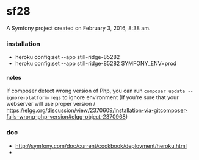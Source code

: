 sf28
====

A Symfony project created on February 3, 2016, 8:38 am.


### installation

- heroku config:set --app still-ridge-85282
- heroku config:set --app still-ridge-85282 SYMFONY_ENV=prod

#### notes

If composer detect wrong version of Php, you can run ```composer update --ignore-platform-reqs``` to ignore environment
(If you're sure that your webserver will use proper version / https://elgg.org/discussion/view/2370609/installation-via-gitcomposer-fails-wrong-php-version#elgg-object-2370968)

### doc

- http://symfony.com/doc/current/cookbook/deployment/heroku.html
-
